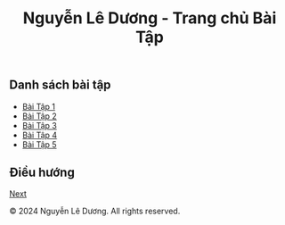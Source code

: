 <!DOCTYPE html>
<html lang="en">
<head>
    <meta charset="UTF-8">
    <meta name="viewport" content="width=device-width, initial-scale=1.0">
    <title>Trang chủ - Nguyễn Lê Dương</title>
    <link rel="stylesheet" href="styles.css">
</head>
<body>
    <header>
        <h1>Nguyễn Lê Dương - Trang chủ Bài Tập</h1>
    </header>
    <main>
        <section>
            <h2>Danh sách bài tập</h2>
            <ul>
                <li><a href="Baitap1/BT1.png">Bài Tập 1</a></li>
                <li><a href="Baitap2/Test2.html">Bài Tập 2</a></li>
                <li><a href="Baitap3/Bai3.html">Bài Tập 3</a></li>
                <li><a href="Baitap4/Test2.html">Bài Tập 4</a></li>
                <li><a href="Baitap5/index.html">Bài Tập 5</a></li>
            </ul>
        </section>
        <section>
            <h2>Điều hướng</h2>
            <!-- Nút Next để đi đến trang bài tập đầu tiên -->
            <a href="BT1.html" class="next-btn">Next</a>
        </section>
    </main>
    <footer>
        <p>© 2024 Nguyễn Lê Dương. All rights reserved.</p>
    </footer>
</body>
</html>
